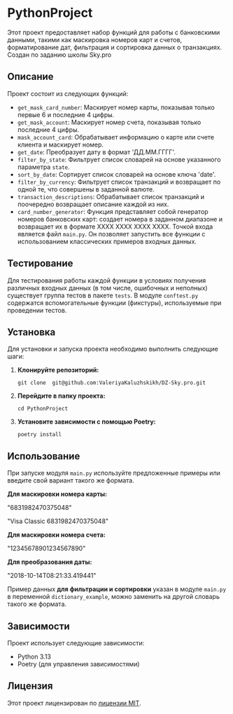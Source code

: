 # PythonProject

Этот проект предоставляет набор функций для работы с банковскими данными, такими как маскировка номеров карт и счетов, форматирование дат, фильтрация и сортировка данных о транзакциях.
Создан по заданию школы Sky.pro

## Описание

Проект состоит из следующих функций:

-   `get_mask_card_number`: Маскирует номер карты, показывая только первые 6 и последние 4 цифры.
-   `get_mask_account`: Маскирует номер счета, показывая только последние 4 цифры.
-   `mask_account_card`: Обрабатывает информацию о карте или счете клиента и маскирует номер.
-   `get_date`: Преобразует дату в формат 'ДД.ММ.ГГГГ'.
-   `filter_by_state`: Фильтрует список словарей на основе указанного параметра `state`.
-   `sort_by_date`: Сортирует список словарей на основе ключа 'date'.
-   `filter_by_currency`: Фильтрует список транзакций и возвращает по одной те, что совершены в заданной валюте.
-   `transaction_descriptions`: Обрабатывает список транзакций и поочередно возвращает описание каждой из них.
-   `card_number_generator`: Функция представляет собой генератор номеров банковских карт: создает номера в заданном диапазоне и возвращает их в формате XXXX XXXX XXXX XXXX.
Точкой входа является файл `main.py`. Он позволяет запустить все функции с использованием классических примеров входных данных.

## Тестирование

Для тестирования работы каждой функции в условиях получения различных входных данных (в том числе, ошибочных и неполных) существует группа тестов в пакете `tests`.
В модуле `conftest.py` содержатся вспомогательные функции (фикстуры), используемые при проведении тестов.

## Установка

Для установки и запуска проекта необходимо выполнить следующие шаги:

1.  **Клонируйте репозиторий:**

    ```
    git clone  git@github.com:ValeriyaKaluzhskikh/DZ-Sky.pro.git
    ```

2.  **Перейдите в папку проекта:**

    ```
    cd PythonProject
    ```

3.  **Установите зависимости с помощью Poetry:**

    ```
    poetry install
    ```

## Использование

При запуске модуля `main.py` используйте предложенные примеры или введите свой вариант такого же формата.

**Для маскировки номера карты:**

"6831982470375048"

"Visa Classic 6831982470375048"

**Для маскировки номера счета:**

"12345678901234567890"

**Для преобразования даты:**

"2018-10-14T08:21:33.419441"

Пример данных **для фильтрации и сортировки** указан в модуле `main.py` в переменной `dictionary_example`, можно заменить на другой словарь такого же формата.

## Зависимости

Проект использует следующие зависимости:

*   Python 3.13
*   Poetry (для управления зависимостями)


## Лицензия

Этот проект лицензирован по [лицензии MIT](LICENSE).
